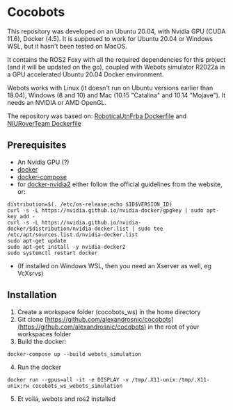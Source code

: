 # Cocobots

This repository was developed on an Ubuntu 20.04, with Nvidia GPU (CUDA 11.6), Docker (4.5). It is supposed to work for Ubuntu 20.04 or Windows WSL, but it hasn't been tested on MacOS.

It contains the ROS2 Foxy with all the required dependencies for this project (and it will be updated on the go), coupled with Webots simulator R2022a in a GPU accelerated Ubuntu 20.04 Docker environment. 

Webots works with Linux (it  doesn't run on Ubuntu versions earlier than 18.04), Windows (8 and 10) and Mac (10.15 "Catalina" and 10.14 "Mojave"). It needs an NVIDIA or AMD OpenGL.

The repository was based on:
[RoboticaUtnFrba Dockerfile](https://github.com/RoboticaUtnFrba/create2_docker) and
[NIURoverTeam Dockerfile](https://github.com/NIURoverTeam/Dockerfiles/tree/master/webots_ros2_foxy)

## Prerequisites

* An Nvidia GPU (?)
* [docker](https://docs.docker.com/engine/install/ubuntu/)
* [docker-compose](https://docs.docker.com/compose/install/)
* for [docker-nvidia2](https://docs.nvidia.com/datacenter/cloud-native/container-toolkit/install-guide.html) either follow the official guidelines from the website, or:
```
distribution=$(. /etc/os-release;echo $ID$VERSION_ID)
curl -s -L https://nvidia.github.io/nvidia-docker/gpgkey | sudo apt-key add -
curl -s -L https://nvidia.github.io/nvidia-docker/$distribution/nvidia-docker.list | sudo tee /etc/apt/sources.list.d/nvidia-docker.list
sudo apt-get update
sudo apt-get install -y nvidia-docker2
sudo systemctl restart docker
```
* (If installed on Windows WSL, then you need an Xserver as well, eg VcXsrvs)

## Installation

1. Create a workspace folder (cocobots_ws) in the home directory
2. Git clone [https://github.com/alexandrosnic/cocobots](https://github.com/alexandrosnic/cocobots) in the root of your workspaces folder
3. Build the docker:
```
docker-compose up --build webots_simulation
```
4. Run the docker
```
docker run --gpus=all -it -e DISPLAY -v /tmp/.X11-unix:/tmp/.X11-unix:rw cocobots_ws_webots_simulation
```
5. Et voila, webots and ros2 installed